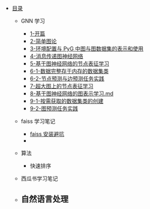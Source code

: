 - [目录](README.md)
  - GNN 学习
    - [1-开篇](GNN学习/1-开篇.md)
    - [2-简单图论](GNN学习/2-简单图论.md)
    - [3-环境配置与 PyG 中图与图数据集的表示和使用](GNN学习/3-环境配置与PyG库.md)
    - [4-消息传递图神经网络](GNN学习/4-消息传递图神经网络.md)
    - [5-基于图神经网络的节点表征学习](GNN学习/5-基于图神经网络的节点表征学习.md)
    - [6-1-数据完整存于内存的数据集类](GNN学习/6-1-数据完整存于内存的数据集类.md)
    - [6-2-节点预测与边预测任务实践](GNN学习/6-2-节点预测与边预测任务实践.md)
    - [7-超大图上的节点表征学习](GNN学习/7-超大图上的节点表征学习.md)
    - [8-基于图神经网络的图表示学习.md](GNN学习/8-基于图神经网络的图表示学习.md)
    - [9-1-按需获取的数据集类的创建](GNN学习/9-1-按需获取的数据集类的创建.md)
    - [9-2-图预测任务实践](GNN学习/9-2-图预测任务实践.md)
  
  - faiss 学习笔记
    - [faiss 安装避坑](miscellaneous/faiss安装避坑.md)
    -
  - 算法

    - 快速排序

  - 西瓜书学习笔记

  - 自然语言处理
    -
